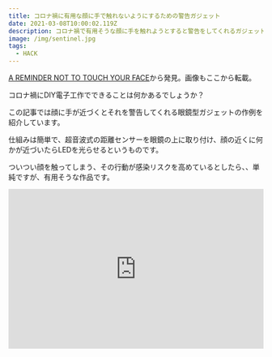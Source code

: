 ```yaml
---
title: コロナ禍に有用な顔に手で触れないようにするための警告ガジェット
date: 2021-03-08T10:00:02.119Z
description: コロナ禍で有用そうな顔に手を触れようとすると警告をしてくれるガジェットです。
image: /img/sentinel.jpg
tags:
  - HACK
---
```

[A REMINDER NOT TO TOUCH YOUR FACE](https://hackaday.com/2020/03/09/a-reminder-not-to-touch-your-face/)から発見。画像もここから転載。

コロナ禍にDIY電子工作でできることは何かあるでしょうか？

この記事では顔に手が近づくとそれを警告してくれる眼鏡型ガジェットの作例を紹介しています。

仕組みは簡単で、超音波式の距離センサーを眼鏡の上に取り付け、顔の近くに何かが近づいたらLEDを光らせるというものです。

ついつい顔を触ってしまう、その行動が感染リスクを高めているとしたら、、単純ですが、有用そうな作品です。

<iframe width="100%" height="315" src="https://www.youtube.com/embed/yMnGv9zEGWM" frameborder="0" allow="accelerometer; autoplay; clipboard-write; encrypted-media; gyroscope; picture-in-picture" allowfullscreen></iframe>
